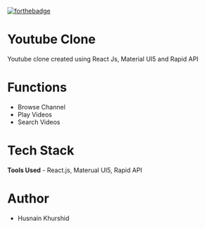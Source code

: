[![forthebadge](https://img.shields.io/badge/React-20232A?style=for-the-badge&logo=react&logoColor=61DAFB)](https://forthebadge.com)

# Youtube Clone

Youtube clone created using React Js, Material UI5 and Rapid API

# Functions

- Browse Channel
- Play Videos
- Search Videos

# Tech Stack

**Tools Used** - React.js, Materual UI5, Rapid API

# Author

- Husnain Khurshid
